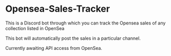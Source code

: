 # Opensea-Sales-Tracker
This is a Discord bot through which you can track the Opensea sales of any collection listed in OpenSea

This bot will automatically post the sales in a particular channel.

Currently awaiting API access from OpenSea.
